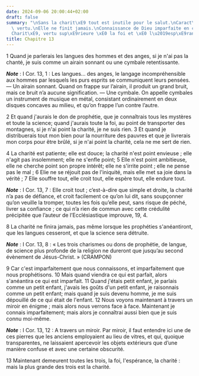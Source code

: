 ```yaml
---
date: 2024-09-06 20:00:44+02:00
draft: false
summary: "\nSans la charit\xE9 tout est inutile pour le salut.\nCaract\xE8re de cette\
  \ vertu.\nElle ne finit jamais.\nConnaissance de Dieu imparfaite en cette vie.\n\
  Charit\xE9, vertu sup\xE9rieure \xE0 la foi et \xE0 l\u2019esp\xE9rance.\n"
title: Chapitre 13
---
```





1 Quand je parlerais les langues des hommes et des anges, si je n'ai pas la chanté, je suis comme un airain sonnant ou une cymbale retentissante.

***Note*** :  I Cor. 13, 1 : Les langues… des anges, le langage incompréhensible aux hommes par lesquels les purs esprits se communiquent leurs pensées. ― Un airain sonnant. Quand on frappe sur l’airain, il produit un grand bruit, mais ce bruit n’a aucune signification. ― Une cymbale. On appelle cymbales un instrument de musique en métal, consistant ordinairement en deux disques concaves au milieu, et qu’on frappe l’un contre l’autre.

2 Et quand j'aurais le don de prophétie, que je connaîtrais tous les mystères et toute la science; quand j'aurais toute la foi, au point de transporter des montagnes, si je n'ai point la charité, je ne suis rien. 3 Et quand je distribuerais tout mon bien pour la nourriture des pauvres et que je livrerais mon corps pour être brûlé, si je n'ai point la charité, cela ne me sert de rien.


4 La charité est patiente; elle est douce; la charité n'est point envieuse ; elle n'agit pas insolemment; elle ne s'enfle point; 5 Elle n'est point ambitieuse, elle ne cherche point son propre intérêt; elle ne s'irrite point ; elle ne pense pas le mal ; 6 Elie ne se réjouit pas de l'iniquité, mais elle met sa joie dans la vérité ; 7 Elle souffre tout, elle croit tout, elle espère tout, elle endure tout.

***Note*** :  I Cor. 13, 7 : Elle croit tout ; c’est-à-dire que simple et droite, la charité n’a pas de défiance, et croit facilement ce qu’on lui dit, sans soupçonner qu’on veuille la tromper, toutes les fois qu’elle peut, sans risque de péché, livrer sa confiance ; ce qui n’a rien de commun avec cette crédulité précipitée que l’auteur de l’Ecclésiastique improuve, 19, 4.


8 La charité ne finira jamais, pas même lorsque les prophéties s'anéantiront, que les langues cesseront, et que la science sera détruite.

***Note*** :  I Cor. 13, 8 : « Les trois charismes ou dons de prophétie, de langue, de science plus profonde de la religion ne dureront que jusqu’au second évènement de Jésus-Christ. » (CRAMPON)

9 Car c'est imparfaitement que nous connaissons, et imparfaitement que nous prophétisons. 10 Mais quand viendra ce qui est parfait, alors s'anéantira ce qui est imparfait. 11 Quand j'étais petit enfant, je parlais comme un petit enfant, j'avais les goûts d'un petit enfant, je raisonnais comme un petit enfant; mais quand je suis devenu homme, je me suis dépouillé de ce qui était de l'enfant. 12 Nous voyons maintenant à travers un miroir en énigme ; mais alors nous verrons face à face. Maintenant je connais imparfaitement; mais alors je connaîtrai aussi bien que je suis connu moi-même.

***Note*** :  I Cor. 13, 12 : A travers un miroir. Par miroir, il faut entendre ici une de ces pierres que les anciens employaient au lieu de vitres, et qui, quoique transparentes, ne laissaient apercevoir les objets extérieurs que d’une manière confuse et avec une certaine obscurité.


13 Maintenant demeurent toutes les trois, la foi, l'espérance, la charité : mais la plus grande des trois est la charité.

